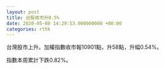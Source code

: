 ```yaml
---
layout: post
title: 台股收市升0.5%
date: 2020-05-08 14:29:53.000000000 +08:00
categories: rthk
---
```


台灣股市上升。加權指數收市報10901點，升58點，升幅0.54%。

指數本周累計下跌0.82%。
